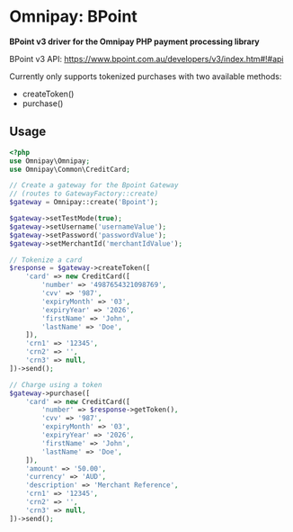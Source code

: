 # Omnipay: BPoint

**BPoint v3 driver for the Omnipay PHP payment processing library**

BPoint v3 API: https://www.bpoint.com.au/developers/v3/index.htm#!#api

Currently only supports tokenized purchases with two available methods:

- createToken()
- purchase()

## Usage

```php
<?php
use Omnipay\Omnipay;
use Omnipay\Common\CreditCard;

// Create a gateway for the Bpoint Gateway
// (routes to GatewayFactory::create)
$gateway = Omnipay::create('Bpoint');

$gateway->setTestMode(true);
$gateway->setUsername('usernameValue');
$gateway->setPassword('passwordValue');
$gateway->setMerchantId('merchantIdValue');

// Tokenize a card
$response = $gateway->createToken([
    'card' => new CreditCard([
        'number' => '4987654321098769',
        'cvv' => '987',
        'expiryMonth' => '03',
        'expiryYear' => '2026',
        'firstName' => 'John',
        'lastName' => 'Doe',
    ]),
    'crn1' => '12345',
    'crn2' => '',
    'crn3' => null,
])->send();

// Charge using a token
$gateway->purchase([
    'card' => new CreditCard([
        'number' => $response->getToken(),
        'cvv' => '987',
        'expiryMonth' => '03',
        'expiryYear' => '2026',
        'firstName' => 'John',
        'lastName' => 'Doe',
    ]),
    'amount' => '50.00',
    'currency' => 'AUD',
    'description' => 'Merchant Reference',
    'crn1' => '12345',
    'crn2' => '',
    'crn3' => null,
])->send();
```

